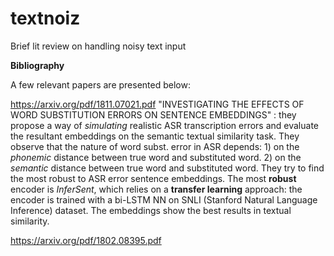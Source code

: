 # textnoiz
Brief lit review on handling noisy text input


**Bibliography**

A few relevant papers are presented below:

https://arxiv.org/pdf/1811.07021.pdf "INVESTIGATING THE EFFECTS OF WORD SUBSTITUTION ERRORS ON SENTENCE
EMBEDDINGS" : they propose a way of *simulating* realistic ASR transcription errors and evaluate the resultant embeddings on the semantic textual similarity task. 
They observe that the nature of word subst. error in ASR depends:
    1) on the *phonemic* distance between true word and substituted word.
    2) on the *semantic* distance between true word and substituted word.
They try to find the most robust to ASR error sentence embeddings. The most **robust** encoder is *InferSent*, which relies on a **transfer learning** approach: the encoder is trained with a bi-LSTM NN on SNLI (Stanford Natural Language Inference) dataset. The embeddings show the best results in textual similarity.

https://arxiv.org/pdf/1802.08395.pdf
